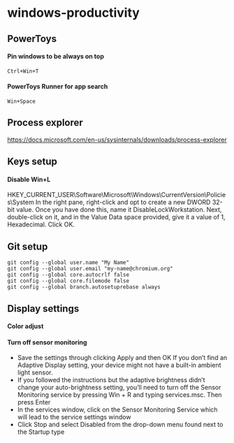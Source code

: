 # windows-productivity

## PowerToys

#### Pin windows to be always on top

  
  `Ctrl+Win+T`


#### PowerToys Runner for app search

  
  `Win+Space`

## Process explorer

https://docs.microsoft.com/en-us/sysinternals/downloads/process-explorer

## Keys setup

#### Disable Win+L

HKEY_CURRENT_USER\Software\Microsoft\Windows\CurrentVersion\Policies\System
In the right pane, right-click and opt to create a new DWORD 32-bit value. Once you have done this, name it DisableLockWorkstation. Next, double-click on it, and in the Value Data space provided, give it a value of 1, Hexadecimal. Click OK.

## Git setup


    git config --global user.name "My Name"
    git config --global user.email "my-name@chromium.org"
    git config --global core.autocrlf false
    git config --global core.filemode false
    git config --global branch.autosetuprebase always

## Display settings

#### Color adjust

#### Turn off sensor monitoring

* Save the settings through clicking Apply and then OK
If you don’t find an Adaptive Display setting, your device might not have a built-in ambient light sensor.
* If you followed the instructions but the adaptive brightness didn’t change your auto-brightness setting, you’ll need to turn off the Sensor Monitoring service by pressing Win + R and typing services.msc. Then press Enter
* In the services window, click on the Sensor Monitoring Service which will lead to the service settings window
* Click Stop and select Disabled from the drop-down menu found next to the Startup type
